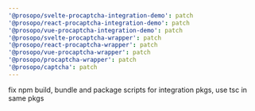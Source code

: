 ```yaml
---
'@prosopo/svelte-procaptcha-integration-demo': patch
'@prosopo/react-procaptcha-integration-demo': patch
'@prosopo/vue-procaptcha-integration-demo': patch
'@prosopo/svelte-procaptcha-wrapper': patch
'@prosopo/react-procaptcha-wrapper': patch
'@prosopo/vue-procaptcha-wrapper': patch
'@prosopo/procaptcha-wrapper': patch
'@prosopo/captcha': patch
---
```


fix npm build, bundle and package scripts for integration pkgs, use tsc in same pkgs
